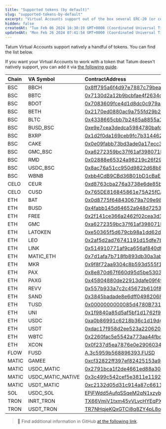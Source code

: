 ```yaml
---
title: "Supported tokens (by default)"
slug: "supported-tokens-by-default"
excerpt: "Virtual Accounts support out of the box several ERC-20 (or compatible) tokens as Virtual Currencies. Here you can find the list."
hidden: false
createdAt: "Tue Feb 06 2024 16:30:19 GMT+0000 (Coordinated Universal Time)"
updatedAt: "Mon Feb 26 2024 07:41:54 GMT+0000 (Coordinated Universal Time)"
---
```

Tatum Virtual Accounts support natively a handful of tokens. You can find the list below. 

If you want your Virtual Accounts to work with a token that Tatum doesn't natively support, you can add it via [the following guide](https://tatumdocs.readme.io/docs/adding-unsupported-tokens).

| Chain | VA Symbol         | ContractAddress                                                                                                                  | Digits |
| :---- | :---------------- | :------------------------------------------------------------------------------------------------------------------------------- | :----- |
| BSC   | BBCH              | [0x8ff795a6f4d97e7887c79bea79aba5cc76444adf](https://bscscan.com/token/0x8ff795a6f4d97e7887c79bea79aba5cc76444adf)               | 18     |
| BSC   | BBTC              | [0x7130d2a12b9bcbfae4f2634d864a1ee1ce3ead9c](https://bscscan.com/token/0x7130d2a12b9bcbfae4f2634d864a1ee1ce3ead9c)               | 18     |
| BSC   | BDOT              | [0x7083609fce4d1d8dc0c979aab8c869ea2c873402](https://bscscan.com/token/0x7083609fce4d1d8dc0c979aab8c869ea2c873402)               | 18     |
| BSC   | BETH              | [0x2170ed0880ac9a755fd29b2688956bd959f933f8](https://bscscan.com/token/0x2170ed0880ac9a755fd29b2688956bd959f933f8)               | 18     |
| BSC   | BLTC              | [0x4338665cbb7b2485a8855a139b75d5e34ab0db94](https://bscscan.com/token/0x4338665cbb7b2485a8855a139b75d5e34ab0db94)               | 18     |
| BSC   | BUSD_BSC          | [0xe9e7cea3dedca5984780bafc599bd69add087d56](https://bscscan.com/token/0xe9e7cea3dedca5984780bafc599bd69add087d56)               | 18     |
| BSC   | BXRP              | [0x1d2f0da169ceb9fc7b3144628db156f3f6c60dbe](https://bscscan.com/token/0x1d2f0da169ceb9fc7b3144628db156f3f6c60dbe)               | 18     |
| BSC   | CAKE              | [0x0e09fabb73bd3ade0a17ecc321fd13a19e81ce82](https://bscscan.com/token/0x0e09fabb73bd3ade0a17ecc321fd13a19e81ce82)               | 18     |
| BSC   | GMC_BSC           | [0xa6272359bc37f61af398071b65c8934aca744d53](https://bscscan.com/token/0xa6272359bc37f61af398071b65c8934aca744d53)               | 18     |
| BSC   | RMD               | [0x02888e65324a98219c26f292e7cd3e52ef39c5c2](https://bscscan.com/token/0x02888e65324a98219c26f292e7cd3e52ef39c5c2)               | 18     |
| BSC   | USDC_BSC          | [0x8ac76a51cc950d9822d68b83fe1ad97b32cd580d](https://bscscan.com/token/0x8ac76a51cc950d9822d68b83fe1ad97b32cd580d)               | 18     |
| BSC   | WBNB              | [0xbb4CdB9CBd36B01bD1cBaEBF2De08d9173bc095c](https://bscscan.com/token/0xbb4CdB9CBd36B01bD1cBaEBF2De08d9173bc095c)               | 18     |
| CELO  | CEUR              | [0xd8763cba276a3738e6de85b4b3bf5fded6d6ca73](https://celoscan.io/token/0xd8763cba276a3738e6de85b4b3bf5fded6d6ca73)               | 18     |
| CELO  | CUSD              | [0x765DE816845861e75A25fCA122bb6898B8B1282a](https://celoscan.io/token/0x765DE816845861e75A25fCA122bb6898B8B1282a)               | 18     |
| ETH   | BAT               | [0x0d8775f648430679a709e98d2b0cb6250d2887ef](https://etherscan.io/token/0x0d8775f648430679a709e98d2b0cb6250d2887ef)              | 18     |
| ETH   | BUSD              | [0x4fabb145d64652a948d72533023f6e7a623c7c53](https://etherscan.io/token/0x4fabb145d64652a948d72533023f6e7a623c7c53)              | 18     |
| ETH   | FREE              | [0x2f141ce366a2462f02cea3d12cf93e4dca49e4fd](https://etherscan.io/token/0x2f141ce366a2462f02cea3d12cf93e4dca49e4fd)              | 18     |
| ETH   | GMC               | [0xa6272359bc37f61af398071b65c8934aca744d53](https://etherscan.io/token/0xa6272359bc37f61af398071b65c8934aca744d53)              | 18     |
| ETH   | LATOKEN           | [0xe50365f5d679cb98a1dd62d6f6e58e59321bcddf](https://etherscan.io/token/0xe50365f5d679cb98a1dd62d6f6e58e59321bcddf)              | 18     |
| ETH   | LEO               | [0x2af5d2ad76741191d15dfe7bf6ac92d4bd912ca3](https://etherscan.io/token/0x2af5d2ad76741191d15dfe7bf6ac92d4bd912ca3)              | 18     |
| ETH   | LINK              | [0x514910771af9ca656af840dff83e8264ecf986ca](https://etherscan.io/token/0x514910771af9ca656af840dff83e8264ecf986ca)              | 18     |
| ETH   | MATIC_ETH         | [0x7d1afa7b718fb893db30a3abc0cfc608aacfebb0](https://etherscan.io/token/0x7d1afa7b718fb893db30a3abc0cfc608aacfebb0)              | 18     |
| ETH   | MKR               | [0x9f8f72aa9304c8b593d555f12ef6589cc3a579a2](https://etherscan.io/token/0x9f8f72aa9304c8b593d555f12ef6589cc3a579a2)              | 18     |
| ETH   | PAX               | [0x8e870d67f660d95d5be530380d0ec0bd388289e1](https://etherscan.io/token/0x8e870d67f660d95d5be530380d0ec0bd388289e1)              | 18     |
| ETH   | PAXG              | [0x45804880de22913dafe09f4980848ece6ecbaf78](https://etherscan.io/token/0x45804880de22913dafe09f4980848ece6ecbaf78)              | 18     |
| ETH   | REVV              | [0x557b933a7c2c45672b610f8954a3deb39a51a8ca](https://etherscan.io/token/0x557b933a7c2c45672b610f8954a3deb39a51a8ca)              | 18     |
| ETH   | SAND              | [0x3845badade8e6dff049820680d1f14bd3903a5d0](https://etherscan.io/token/0x3845badade8e6dff049820680d1f14bd3903a5d0)              | 18     |
| ETH   | TUSD              | [0x0000000000085d4780B73119b644AE5ecd22b376](https://etherscan.io/token/0x0000000000085d4780B73119b644AE5ecd22b376)              | 18     |
| ETH   | UNI               | [0x1f9840a85d5af5bf1d1762f925bdaddc4201f984](https://etherscan.io/token/0x1f9840a85d5af5bf1d1762f925bdaddc4201f984)              | 18     |
| ETH   | USDC              | [0xa0b86991c6218b36c1d19d4a2e9eb0ce3606eb48](https://etherscan.io/token/0xa0b86991c6218b36c1d19d4a2e9eb0ce3606eb48)              | 6      |
| ETH   | USDT              | [0xdac17f958d2ee523a2206206994597c13d831ec7](https://etherscan.io/token/0xdac17f958d2ee523a2206206994597c13d831ec7)              | 6      |
| ETH   | WBTC              | [0x2260fac5e5542a773aa44fbcfedf7c193bc2c599](https://etherscan.io/token/0x2260fac5e5542a773aa44fbcfedf7c193bc2c599)              | 8      |
| ETH   | XCON              | [0x0f237d5ea7876e0e2906034d98fdb20d43666ad4](https://etherscan.io/token/0x0f237d5ea7876e0e2906034d98fdb20d43666ad4)              | 18     |
| FLOW  | FUSD              | [A.3c5959b568896393.FUSD](https://www.flowdiver.io/contract/A.3c5959b568896393.FUSD)                                             | ?      |
| MATIC | GAMEE             | [0xcf32822ff397ef82425153a9dcb726e5ff61dca7](https://polygonscan.com/token/0xcf32822ff397ef82425153a9dcb726e5ff61dca7)           | 18     |
| MATIC | USDC_MATIC        | [0x2791bca1f2de4661ed88a30c99a7a9449aa84174](https://polygonscan.com/token/0x2791bca1f2de4661ed88a30c99a7a9449aa84174)           | 6      |
| MATIC | USDC_MATIC_NATIVE | [0x3c499c542cef5e3811e1192ce70d8cc03d5c3359](https://polygonscan.com/token/0x3c499c542cef5e3811e1192ce70d8cc03d5c3359)           | 6      |
| MATIC | USDT_MATIC        | [0xc2132d05d31c914a87c6611c10748aeb04b58e8f](https://polygonscan.com/token/0xc2132d05d31c914a87c6611c10748aeb04b58e8f)           | 18     |
| SOL   | USDC_SOL          | [EPjFWdd5AufqSSqeM2qN1xzybapC8G4wEGGkZwyTDt1v](https://explorer.solana.com/address/EPjFWdd5AufqSSqeM2qN1xzybapC8G4wEGGkZwyTDt1v) | 6      |
| TRON  | INRT_TRON         | [TX66VmiV1txm45vVLvcHYEqPXXLoREyAXm](https://tronscan.org/#/token20/TX66VmiV1txm45vVLvcHYEqPXXLoREyAXm)                          | 2      |
| TRON  | USDT_TRON         | [TR7NHqjeKQxGTCi8q8ZY4pL8otSzgjLj6t](https://tronscan.org/#/contract/TR7NHqjeKQxGTCi8q8ZY4pL8otSzgjLj6t)                         | 6      |

> 📘 Find additional information in GitHub [at the following link](https://github.com/tatumio/tatum-js/blob/v2/packages/shared/core/src/lib/contract.common.ts).

